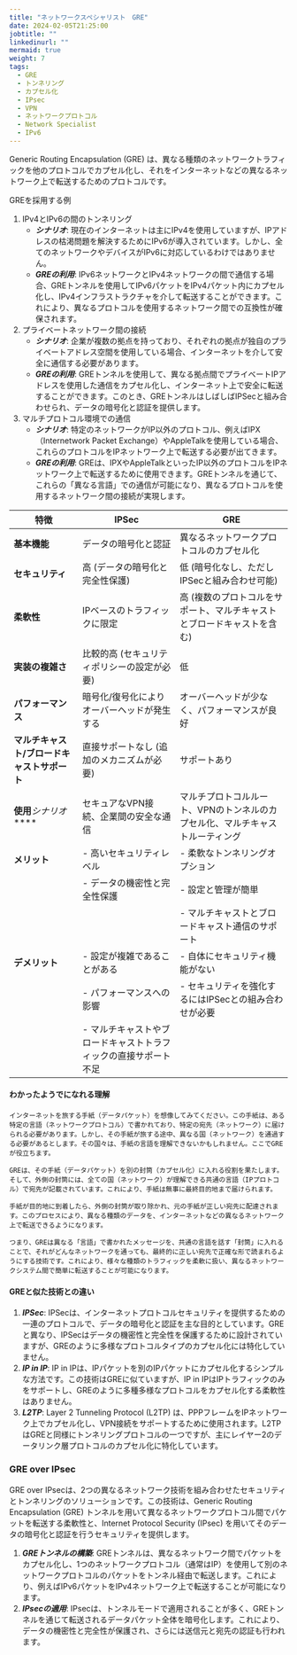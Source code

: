 ```yaml
---
title: "ネットワークスペシャリスト　GRE"
date: 2024-02-05T21:25:00
jobtitle: ""
linkedinurl: ""
mermaid: true
weight: 7
tags:
  - GRE
  - トンネリング
  - カプセル化
  - IPsec
  - VPN
  - ネットワークプロトコル
  - Network Specialist
  - IPv6
---
```


Generic Routing Encapsulation (GRE) は、異なる種類のネットワークトラフィックを他のプロトコルでカプセル化し、それをインターネットなどの異なるネットワーク上で転送するためのプロトコルです。

GREを採用する例

1. IPv4とIPv6の間のトンネリング
   - ***シナリオ***: 現在のインターネットは主にIPv4を使用していますが、IPアドレスの枯渇問題を解決するためにIPv6が導入されています。しかし、全てのネットワークやデバイスがIPv6に対応しているわけではありません。
   - ***GREの利用***: IPv6ネットワークとIPv4ネットワークの間で通信する場合、GREトンネルを使用してIPv6パケットをIPv4パケット内にカプセル化し、IPv4インフラストラクチャを介して転送することができます。これにより、異なるプロトコルを使用するネットワーク間での互換性が確保されます。
2. プライベートネットワーク間の接続
   - ***シナリオ***: 企業が複数の拠点を持っており、それぞれの拠点が独自のプライベートアドレス空間を使用している場合、インターネットを介して安全に通信する必要があります。
   - ***GREの利用***: GREトンネルを使用して、異なる拠点間でプライベートIPアドレスを使用した通信をカプセル化し、インターネット上で安全に転送することができます。このとき、GREトンネルはしばしばIPSecと組み合わせられ、データの暗号化と認証を提供します。
3. マルチプロトコル環境での通信
   - ***シナリオ***: 特定のネットワークがIP以外のプロトコル、例えばIPX（Internetwork Packet Exchange）やAppleTalkを使用している場合、これらのプロトコルをIPネットワーク上で転送する必要が出てきます。
   - ***GREの利用***: GREは、IPXやAppleTalkといったIP以外のプロトコルをIPネットワーク上で転送するために使用できます。GREトンネルを通じて、これらの「異なる言語」での通信が可能になり、異なるプロトコルを使用するネットワーク間の接続が実現します。

| 特徴                                        | IPSec                                                            | GRE                                                                           |
| ------------------------------------------- | ---------------------------------------------------------------- | ----------------------------------------------------------------------------- |
| **基本機能**                                | データの暗号化と認証                                             | 異なるネットワークプロトコルのカプセル化                                      |
| **セキュリティ**                            | 高 (データの暗号化と完全性保護)                                  | 低 (暗号化なし、ただしIPSecと組み合わせ可能)                                  |
| **柔軟性**                                  | IPベースのトラフィックに限定                                     | 高 (複数のプロトコルをサポート、マルチキャストとブロードキャストを含む)       |
| **実装の複雑さ**                            | 比較的高 (セキュリティポリシーの設定が必要)                      | 低                                                                            |
| **パフォーマンス**                          | 暗号化/復号化によりオーバーヘッドが発生する                      | オーバーヘッドが少なく、パフォーマンスが良好                                  |
| **マルチキャスト/ブロードキャストサポート** | 直接サポートなし (追加のメカニズムが必要)                        | サポートあり                                                                  |
| **使用***シナリオ*****                      | セキュアなVPN接続、企業間の安全な通信                            | マルチプロトコルルート、VPNのトンネルのカプセル化、マルチキャストルーティング |
| **メリット**                                | - 高いセキュリティレベル                                         | - 柔軟なトンネリングオプション                                                |
|                                             | - データの機密性と完全性保護                                     | - 設定と管理が簡単                                                            |
|                                             |                                                                  | - マルチキャストとブロードキャスト通信のサポート                              |
| **デメリット**                              | - 設定が複雑であることがある                                     | - 自体にセキュリティ機能がない                                                |
|                                             | - パフォーマンスへの影響                                         | - セキュリティを強化するにはIPSecとの組み合わせが必要                         |
|                                             | - マルチキャストやブロードキャストトラフィックの直接サポート不足 |                                                                               |

#### わかったようでになれる理解

```text
インターネットを旅する手紙（データパケット）を想像してみてください。この手紙は、ある特定の言語（ネットワークプロトコル）で書かれており、特定の宛先（ネットワーク）に届けられる必要があります。しかし、その手紙が旅する途中、異なる国（ネットワーク）を通過する必要があるとします。その国々は、手紙の言語を理解できないかもしれません。ここでGREが役立ちます。

GREは、その手紙（データパケット）を別の封筒（カプセル化）に入れる役割を果たします。そして、外側の封筒には、全ての国（ネットワーク）が理解できる共通の言語（IPプロトコル）で宛先が記載されています。これにより、手紙は無事に最終目的地まで届けられます。

手紙が目的地に到着したら、外側の封筒が取り除かれ、元の手紙が正しい宛先に配達されます。このプロセスにより、異なる種類のデータを、インターネットなどの異なるネットワーク上で転送できるようになります。

つまり、GREは異なる「言語」で書かれたメッセージを、共通の言語を話す「封筒」に入れることで、それがどんなネットワークを通っても、最終的に正しい宛先で正確な形で読まれるようにする技術です。これにより、様々な種類のトラフィックを柔軟に扱い、異なるネットワークシステム間で簡単に転送することが可能になります。

```

#### GREと似た技術との違い

1. ***IPSec***: IPSecは、インターネットプロトコルセキュリティを提供するための一連のプロトコルで、データの暗号化と認証を主な目的としています。GREと異なり、IPSecはデータの機密性と完全性を保護するために設計されていますが、GREのように多様なプロトコルタイプのカプセル化には特化していません。
2. ***IP in IP***: IP in IPは、IPパケットを別のIPパケットにカプセル化するシンプルな方法です。この技術はGREに似ていますが、IP in IPはIPトラフィックのみをサポートし、GREのように多種多様なプロトコルをカプセル化する柔軟性はありません。
3. ***L2TP***: Layer 2 Tunneling Protocol (L2TP) は、PPPフレームをIPネットワーク上でカプセル化し、VPN接続をサポートするために使用されます。L2TPはGREと同様にトンネリングプロトコルの一つですが、主にレイヤー2のデータリンク層プロトコルのカプセル化に特化しています。

### GRE over IPsec

GRE over IPsecは、2つの異なるネットワーク技術を組み合わせたセキュリティとトンネリングのソリューションです。この技術は、Generic Routing Encapsulation (GRE) トンネルを用いて異なるネットワークプロトコル間でパケットを転送する柔軟性と、Internet Protocol Security (IPsec) を用いてそのデータの暗号化と認証を行うセキュリティを提供します。

1. ***GREトンネルの構築***: GREトンネルは、異なるネットワーク間でパケットをカプセル化し、1つのネットワークプロトコル（通常はIP）を使用して別のネットワークプロトコルのパケットをトンネル経由で転送します。これにより、例えばIPv6パケットをIPv4ネットワーク上で転送することが可能になります。
2. ***IPsecの適用***: IPsecは、トンネルモードで適用されることが多く、GREトンネルを通じて転送されるデータパケット全体を暗号化します。これにより、データの機密性と完全性が保護され、さらには送信元と宛先の認証も行われます。
